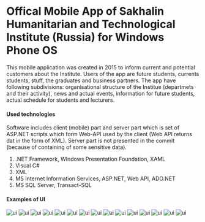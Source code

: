 # Offical Mobile App of Sakhalin Humanitarian and Technological Institute (Russia) for Windows Phone OS

This mobile application was created in 2015 to inform current and potential customers about the Institute. Users of the app are future students, currents students, stuff, the graduates and business partners. The app have following subdivisions: organisational structure of the Institue (departmets and their activity), news and actual events, information for future students, actual schedule for students and lecturers. 

#### Used technologies

Software includes client (mobile) part and server part which is set of ASP.NET scripts which form Web-API used by the client (Web API returns dat in the form of XML). Server part is not presented in the commit (because of containing of some sensitive data).

1. .NET Framework, WIndows Presentation Foundation, XAML
2. Visual C#
3. XML
4. MS Internet Information Services, ASP.NET, Web API, ADO.NET
5. MS SQL Server, Transact-SQL

#### Examples of UI

![ui](https://github.com/PavelSobolev/Windows-Phone-App/blob/master/uiimg/w0.png) ![ui](https://github.com/PavelSobolev/Windows-Phone-App/blob/master/uiimg/w1.png) ![ui](https://github.com/PavelSobolev/Windows-Phone-App/blob/master/uiimg/w2.png) ![ui](https://github.com/PavelSobolev/Windows-Phone-App/blob/master/uiimg/w3.png) ![ui](https://github.com/PavelSobolev/Windows-Phone-App/blob/master/uiimg/w4.png) ![ui](https://github.com/PavelSobolev/Windows-Phone-App/blob/master/uiimg/w5.png) ![ui](https://github.com/PavelSobolev/Windows-Phone-App/blob/master/uiimg/w6.png) ![ui](https://github.com/PavelSobolev/Windows-Phone-App/blob/master/uiimg/w7.png) ![ui](https://github.com/PavelSobolev/Windows-Phone-App/blob/master/uiimg/w8.png) ![ui](https://github.com/PavelSobolev/Windows-Phone-App/blob/master/uiimg/w9.png) ![ui](https://github.com/PavelSobolev/Windows-Phone-App/blob/master/uiimg/w10.png) ![ui](https://github.com/PavelSobolev/Windows-Phone-App/blob/master/uiimg/w11.png) ![ui](https://github.com/PavelSobolev/Windows-Phone-App/blob/master/uiimg/w12.png) ![ui](https://github.com/PavelSobolev/Windows-Phone-App/blob/master/uiimg/w13.png) ![ui](https://github.com/PavelSobolev/Windows-Phone-App/blob/master/uiimg/w14.png)
